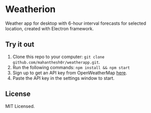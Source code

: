 # Weatherion
Weather app for desktop with 6-hour interval forecasts for selected location, created with Electron framework.

## Try it out
1. Clone this repo to your computer: `git clone github.com/mahanthesh0r/weatherapp.git`.
2. Run the following commands: `npm install && npm start`
3. Sign up to get an API key from OpenWeatherMap [here](https://openweathermap.org/appid).
4. Paste the API key in the settings window to start.

## License
MIT Licensed.
